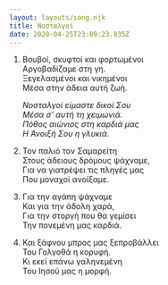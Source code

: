 ```yaml
---
layout: layouts/song.njk
title: Νοσταλγοί
date: 2020-04-25T23:09:23.835Z
---
```

1. Βουβοί, σκυφτοί και φορτωμένοι\
   Αργοβαδίζαμε στη γη.\
   Ξεγελασμένοι και νικημένοι\
   Μέσα στην άδεια αυτή ζωή.

   *Νοσταλγοί είμαστε δικοί Σου*\
   *Μέσα σ’ αυτή τη χειμωνιά.*\
   *Πόθος αιώνιος στη καρδιά μας*\
   *Η Άνοιξή Σου η γλυκιά.*
2. Τον παλιό τον Σαμαρείτη\
   Στους άδειους δρόμους ψάχναμε,\
   Για να γιατρέψει τις πληγές μας\
   Που μοναχοί ανοίξαμε.
3. Για την αγάπη ψάχναμε\
   Και για την άδολη χαρά,\
   Για την στοργή που θα γεμίσει\
   Την πονεμένη μας καρδιά.
4. Και ξάφνου μπρος μας ξεπροβάλλει\
   Του Γολγοθά η κορυφή.\
   Κι εκεί επάνω γαληνεμένη\
   Του Ιησού μας η μορφή.